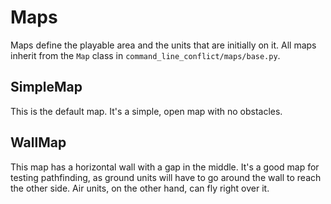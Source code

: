 # Maps

Maps define the playable area and the units that are initially on it. All maps inherit from the `Map` class in `command_line_conflict/maps/base.py`.

## SimpleMap

This is the default map. It's a simple, open map with no obstacles.

## WallMap

This map has a horizontal wall with a gap in the middle. It's a good map for testing pathfinding, as ground units will have to go around the wall to reach the other side. Air units, on the other hand, can fly right over it.